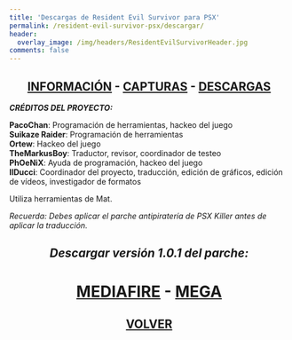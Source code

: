 ```yaml
---
title: 'Descargas de Resident Evil Survivor para PSX'
permalink: /resident-evil-survivor-psx/descargar/
header:
  overlay_image: /img/headers/ResidentEvilSurvivorHeader.jpg
comments: false
---
```

<h2 style="text-align: center;"><strong><a href="/resident-evil-survivor-psx/informacion/">INFORMACIÓN</a> - <a href="/resident-evil-survivor-psx/capturas/">CAPTURAS</a> - <a href="/resident-evil-survivor-psx/descargar/">DESCARGAS</a></strong></h2>

_**CRÉDITOS DEL PROYECTO:**_

**PacoChan**: Programación de herramientas, hackeo del juego  
**Suikaze Raider**: Programación de herramientas  
**Ortew**: Hackeo del juego  
**TheMarkusBoy**: Traductor, revisor, coordinador de testeo  
**PhOeNiX**: Ayuda de programación, hackeo del juego  
**IlDucci**: Coordinador del proyecto, traducción, edición de gráficos, edición de vídeos, investigador de formatos

Utiliza herramientas de Mat.

_Recuerda: Debes aplicar el parche antipiratería de PSX Killer antes de aplicar la traducción._

<h2 style="text-align: center;"><em><strong>Descargar versión 1.0.1 del parche:</strong></em></h2>
<h1 style="text-align: center;"><a href="http://www.mediafire.com/file/wdryz0olgztxx0o/RESURV-ESP-PALENG-V101.7z">MEDIAFIRE</a> - <a href="https://mega.nz/#!4ANiBDBR!rBPsuueoyf94IlxZDOF2R-fvTLf5Ge2bZev5x15cuNE">MEGA</a></h1>
<h2 style="text-align: center;"><strong><a href="/resident-evil-survivor-psx/">VOLVER</a></strong></h2>